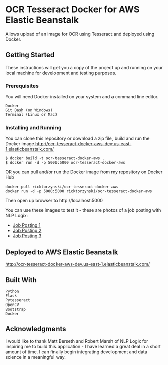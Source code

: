 # OCR Tesseract Docker for AWS Elastic Beanstalk
Allows upload of an image for OCR using Tesseract and deployed using Docker.

## Getting Started
These instructions will get you a copy of the project up and running on your local machine for development and testing purposes.

### Prerequisites

You will need Docker installed on your system and a command line editor.

```
Docker
Git Bash (on Windows)
Terminal (Linux or Mac)
```

### Installing and Running

You can clone this repository or download a zip file, build and run the Docker image.http://ocr-tesseract-docker-aws-dev.us-east-1.elasticbeanstalk.com/
```
$ docker build -t ocr-tesseract-docker-aws .
$ docker run -d -p 5000:5000 ocr-tesseract-docker-aws
```

OR you can pull and/or run the Docker image from my repository on Docker Hub

```
docker pull ricktorzynski/ocr-tesseract-docker-aws
docker run -d -p 5000:5000 ricktorzynski/ocr-tesseract-docker-aws
```
Then open up browser to http://localhost:5000

You can use these images to test it - these are photos of a job posting with NLP Logix:

* [Job Posting 1](https://www.torzyn.com/ocr/senior_python_developer_nlplogix1.jpg)
* [Job Posting 2](https://www.torzyn.com/ocr/senior_python_developer_nlplogix2.jpg)
* [Job Posting 3](https://www.torzyn.com/ocr/senior_python_developer_nlplogix3.jpg)

## Deployed to AWS Elastic Beanstalk

http://ocr-tesseract-docker-aws-dev.us-east-1.elasticbeanstalk.com/

## Built With
```
Python
Flask
Pytesseract
OpenCV
Bootstrap
Docker
```

## Acknowledgments

I would like to thank Matt Berseth and Robert Marsh of NLP Logix for inspiring me to build this application - I have learned a great deal in a short amount of time.  I can finally begin integrating development and data science in a meaningful way.

